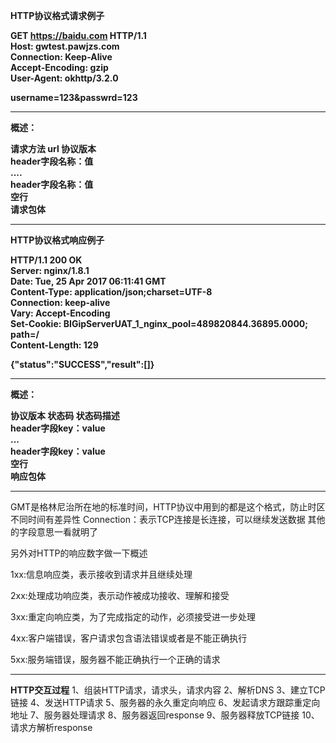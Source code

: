 
**HTTP协议格式请求例子**

**GET https://baidu.com HTTP/1.1**            
**Host: gwtest.pawjzs.com**     
**Connection: Keep-Alive**        
**Accept-Encoding: gzip**          
**User-Agent: okhttp/3.2.0**            

**username=123&passwrd=123**           


----------


**概述：**   

**请求方法 url 协议版本**         
**header字段名称：值**           
**....**           
**header字段名称：值**             
**空行**           
**请求包体**              


----------


**HTTP协议格式响应例子**           

**HTTP/1.1 200 OK**           
**Server: nginx/1.8.1**             
**Date: Tue, 25 Apr 2017 06:11:41 GMT**           
**Content-Type: application/json;charset=UTF-8**               
**Connection: keep-alive**              
**Vary: Accept-Encoding**            
**Set-Cookie: BIGipServerUAT_1_nginx_pool=489820844.36895.0000; path=/**           
**Content-Length: 129**           

**{"status":"SUCCESS","result":[]}**                


----------


**概述：**           

**协议版本 状态码 状态码描述**             
**header字段key：value**                   
**...**                   
**header字段key：value**                 
**空行**                
**响应包体**                     


----------


GMT是格林尼治所在地的标准时间，HTTP协议中用到的都是这个格式，防止时区不同时间有差异性
Connection：表示TCP连接是长连接，可以继续发送数据
其他的字段意思一看就明了

另外对HTTP的响应数字做一下概述

1xx:信息响应类，表示接收到请求并且继续处理 

2xx:处理成功响应类，表示动作被成功接收、理解和接受 

3xx:重定向响应类，为了完成指定的动作，必须接受进一步处理 

4xx:客户端错误，客户请求包含语法错误或者是不能正确执行 

5xx:服务端错误，服务器不能正确执行一个正确的请求 

----------


**HTTP交互过程**
1、组装HTTP请求，请求头，请求内容
2、解析DNS
3、建立TCP链接
4、发送HTTP请求
5、服务器的永久重定向响应
6、发起请求方跟踪重定向地址
7、服务器处理请求
8、服务器返回response
9、服务器释放TCP链接
10、请求方解析response
